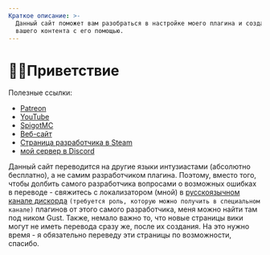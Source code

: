 ```yaml
---
Краткое описание: >-
  Данный сайт поможет вам разобраться в настройке моего плагина и создании
  вашего контента с его помощью.
---
```


# 👋🏻Приветствие

Полезные ссылки:

* [Patreon](http://patreon.com/lonedev)
* [YouTube](http://youtube.com/lonedev)
* [SpigotMC](https://www.spigotmc.org/members/lonedev.88296/#resources)
* [Веб-сайт](https://www.matteodev.it/)
* [Страница разработчика в Steam](https://store.steampowered.com/developer/LoneDev/)
* [мой сервер в Discord](https://discord.gg/4dfnpUK)

Данный сайт переводится на другие языки интузиастами \(абсолютно бесплатно\), а не самим разработчиком плагина. Поэтому, вместо того, чтобы долбить самого разработчика вопросами о возможных ошибках в переводе - свяжитесь с локализатором \(мной\) в [русскоязычном канале дискорда](https://discord.gg/gHZmHBW4zm) `(требуется роль, которую можно получить в специальном канале)` плагинов от этого самого разработчика, меня можно найти там под ником Gust. Также, немало важно то, что новые страницы вики могут не иметь перевода сразу же, после их создания. На это нужно время - я обязательно переведу эти страницы по возможности, спасибо.

